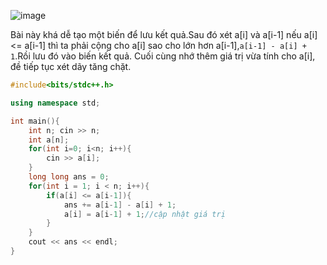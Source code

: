 ![image](https://github.com/Llam-a/Practice_Cpp/assets/115911041/b546b5b6-ac07-4b28-a272-0b886ca86014)

Bài này khá dễ tạo một biến để lưu kết quả.Sau đó xét a[i] và a[i-1] nếu a[i] <= a[i-1] thì ta phải cộng cho a[i] sao cho lớn hơn a[i-1],`a[i-1] - a[i] + 1`.Rồi lưu đó vào biến kết quả. Cuối cùng nhớ thêm giá trị vừa tính cho a[i], đề tiếp tục xét dãy tăng chặt.

```cpp
#include<bits/stdc++.h>

using namespace std;

int main(){
    int n; cin >> n;
    int a[n];
    for(int i=0; i<n; i++){
        cin >> a[i];
    }
    long long ans = 0;
    for(int i = 1; i < n; i++){
        if(a[i] <= a[i-1]){
            ans += a[i-1] - a[i] + 1;
            a[i] = a[i-1] + 1;//cập nhật giá trị
        }
    }
    cout << ans << endl;
}
```
